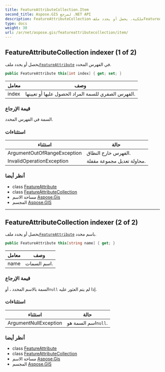 ```yaml
---
title: FeatureAttributeCollection.Item
second_title: Aspose.GIS لمرجع .NET API
description: FeatureAttributeCollection ملكية. يحصل أو يحدد ملفFeatureAttribute في الفهرس المحدد.
type: docs
weight: 30
url: /ar/net/aspose.gis/featureattributecollection/item/
---
```

## FeatureAttributeCollection indexer (1 of 2)

يحصل أو يحدد ملف[`FeatureAttribute`](../../featureattribute/) في الفهرس المحدد.

```csharp
public FeatureAttribute this[int index] { get; set; }
```

| معامل | وصف |
| --- | --- |
| index | الفهرس الصفري للسمة المراد الحصول عليها أو تعيينها. |

### قيمة الإرجاع

السمة في الفهرس المحدد.

### استثناءات

| استثناء | حالة |
| --- | --- |
| ArgumentOutOfRangeException | الفهرس خارج النطاق. |
| InvalidOperationException | محاولة تعديل مجموعة مقفلة. |

### أنظر أيضا

* class [FeatureAttribute](../../featureattribute/)
* class [FeatureAttributeCollection](../)
* مساحة الاسم [Aspose.Gis](../../featureattributecollection/)
* المجسم [Aspose.GIS](../../../)

---

## FeatureAttributeCollection indexer (2 of 2)

يحصل أو يحدد ملف[`FeatureAttribute`](../../featureattribute/) باسم محدد.

```csharp
public FeatureAttribute this[string name] { get; }
```

| معامل | وصف |
| --- | --- |
| name | اسم السمات. |

### قيمة الإرجاع

السمة بالاسم المحدد ، أو`null` إذا لم يتم العثور عليه.

### استثناءات

| استثناء | حالة |
| --- | --- |
| ArgumentNullException | اسم السمة هو`null`. |

### أنظر أيضا

* class [FeatureAttribute](../../featureattribute/)
* class [FeatureAttributeCollection](../)
* مساحة الاسم [Aspose.Gis](../../featureattributecollection/)
* المجسم [Aspose.GIS](../../../)



